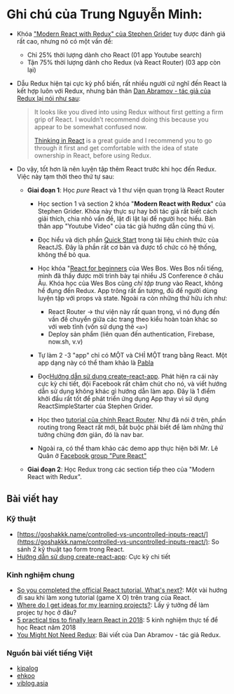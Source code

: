 # Ghi chú của Trung Nguyễn Minh:

- Khóa ["Modern React with Redux" của Stephen Grider](https://www.udemy.com/react-redux/) tuy được đánh giá rất cao, nhưng nó có một vấn đề:
    - Chỉ 25% thời lượng dành cho React (01 app Youtube search)
    - Tận 75% thời lượng dành cho Redux (và React Router) (03 app còn lại)

- Dẫu Redux hiện tại cực kỳ phổ biến, rất nhiều người cứ nghĩ đến React là kết hợp luôn với Redux, nhưng bản thân [Dan Abramov - tác giả của Redux lại nói như sau](https://stackoverflow.com/questions/36634522/how-to-avoid-using-setprops-in-react/36636886#36636886):
    > It looks like you dived into using Redux without first getting a firm grip of React. I wouldn’t recommend doing this because you appear to be somewhat confused now.
    >
    > [Thinking in React](https://reactjs.org/docs/thinking-in-react.html) is a great guide and I recommend you to go through it first and get comfortable with the idea of state ownership in React, before using Redux.

- Do vậy, tốt hơn là nên luyện tập thêm React trước khi học đến Redux. Việc này tạm thời theo thứ tự sau:

    - **Giai đoạn 1**: Học *pure* React và 1 thư viện quan trọng là React Router

        - Học section 1 và section 2 khóa "**Modern React with Redux**" của Stephen Grider. Khóa này thực sự hay bởi tác giả rất biết cách giải thích, chia nhỏ vấn đề, lật đi lật lại để người học hiểu. Bản thân app "Youtube Video" của tác giả hướng dẫn cũng thú vị. 

        - Đọc hiểu và dịch phần [Quick Start](https://reactjs.org/docs/hello-world.html) trong tài liệu chính thức của ReactJS. Đây là phần rất cơ bản và được tổ chức có hệ thống, không thể bỏ qua.

        - Học khóa "[React for beginners](https://reactforbeginners.com/) của Wes Bos. Wes Bos nổi tiếng,  mình đã thấy được mời trình bày tại nhiều JS Conference ở châu Âu. Khóa học của Wes Bos cũng *chỉ tập trung* vào React, không hề đụng đến Redux. App trông rất ấn tượng, đủ để người dùng luyện tập với props và state. Ngoài ra còn những thứ hữu ích như:
            - React Router -> thư viện này rất quan trọng, vì nó đụng đến vấn đề chuyển giữa các trang theo kiểu hoàn toàn khác so với web tĩnh (vốn sử dụng thẻ `<a>`)
            - Deploy sản phẩm (liên quan đến authentication, Firebase, now.sh, v.v)

        - Tự làm 2 -3 "app" chỉ có MỘT và CHỈ MỘT trang bằng React. Một app dạng này có thể tham khảo là [Pabla](https://goshakkk.name/pabla/index.html)

        - Đọc[Hướng dẫn sử dụng create-react-app](https://github.com/facebook/create-react-app/blob/master/packages/react-scripts/template/README.md). Phát hiện ra cái này cực kỳ chi tiết, đội Facebook rất chăm chút cho nó, và viết hướng dẫn sử dụng không khác gì hướng dẫn làm app. Đây là 1 điểm khởi đầu rất tốt để phát triển ứng dụng App thay vì sử dụng ReactSimpleStarter của Stephen Grider.

        - Học theo [tutorial của chính React Router](https://github.com/reactjs/react-router-tutorial/tree/master/lessons/01-setting-up). Như đã nói ở trên, phần routing trong React rất mới, bắt buộc phải biết để làm những thứ tưởng chừng đơn giản, đó là nav bar.
        
        - Ngoài ra, có thể tham khảo các demo app thực hiện bởi Mr. Lê Quân ở [Facebook group "Pure React"](https://www.facebook.com/groups/purereact/)

    - **Giai đoạn 2**: Học Redux trong các section tiếp theo của "Modern React with Redux". 

## Bài viết hay

### Kỹ thuật
- [https://goshakkk.name/controlled-vs-uncontrolled-inputs-react/](https://goshakkk.name/controlled-vs-uncontrolled-inputs-react/): So sánh 2 kỹ thuật tạo form trong React.
- [Hướng dẫn sử dụng create-react-app](https://github.com/facebook/create-react-app/blob/master/packages/react-scripts/template/README.md): Cực kỳ chi tiết

### Kinh nghiệm chung
- [So you completed the official React tutorial. What's next?](https://goshakkk.name/next-steps-official-react-tutorial/): Một vài hướng đi sau khi làm xong tutorial (game X O) trên trang của React. 
- [Where do I get ideas for my learning projects?](https://goshakkk.name/learning-project-ideas/): Lấy ý tưởng để làm projec tự học ở đâu?
- [5 practical tips to finally learn React in 2018](https://goshakkk.name/tips-finally-learn-react/): 5 kinh nghiệm thực tế để học React năm 2018
- [You Might Not Need Redux](https://medium.com/@dan_abramov/you-might-not-need-redux-be46360cf367): Bài viết của Dan Abramov - tác giả Redux.

### Nguồn bài viết tiếng Việt
- [kipalog](https://kipalog.com/search?q=reactjs)
- [ehkoo](https://ehkoo.com/chu-de/react)
- [viblog.asia](https://viblo.asia/search?q=reactjs)
